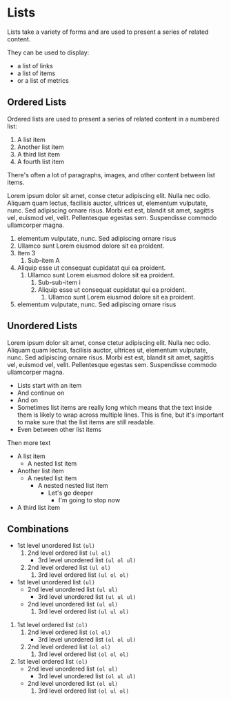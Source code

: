 # Lists

Lists take a variety of forms and are used to present a series of related content.

They can be used to display:

- a list of links
- a list of items
- or a list of metrics

## Ordered Lists

Ordered lists are used to present a series of related content in a numbered list:

1. A list item
2. Another list item
3. A third list item
4. A fourth list item

There's often a lot of paragraphs, images, and other content between list items.

Lorem ipsum dolor sit amet, conse ctetur adipiscing elit. Nulla nec odio. Aliquam quam lectus, facilisis auctor, ultrices ut, elementum vulputate, nunc. Sed adipiscing ornare risus. Morbi est est, blandit sit amet, sagittis vel, euismod vel, velit. Pellentesque egestas sem. Suspendisse commodo ullamcorper magna.

1.  elementum vulputate, nunc. Sed adipiscing ornare risus
1. Ullamco sunt Lorem eiusmod dolore sit ea proident.
1. Item 3
   1. Sub-item A
1. Aliquip esse ut consequat cupidatat qui ea proident.
   1. Ullamco sunt Lorem eiusmod dolore sit ea proident.
      1. Sub-sub-item i
      1. Aliquip esse ut consequat cupidatat qui ea proident.
         1. Ullamco sunt Lorem eiusmod dolore sit ea proident.
1.  elementum vulputate, nunc. Sed adipiscing ornare risus



## Unordered Lists

Lorem ipsum dolor sit amet, conse ctetur adipiscing elit. Nulla nec odio. Aliquam quam lectus, facilisis auctor, ultrices ut, elementum vulputate, nunc. Sed adipiscing ornare risus. Morbi est est, blandit sit amet, sagittis vel, euismod vel, velit. Pellentesque egestas sem. Suspendisse commodo ullamcorper magna.

- Lists start with an item
- And continue on
- And on
- Sometimes list items are really long which means that the text inside them is likely to wrap across multiple lines. This is fine, but it's important to make sure that the list items are still readable.
- Even between other list items

Then more text

- A list item
  - A nested list item
- Another list item
  - A nested list item
    - A nested nested list item
      - Let's go deeper
        - I'm going to stop now
- A third list item

## Combinations

- 1st level unordered list `(ul)`
  1. 2nd level ordered list `(ul ol)`
     - 3rd level unordered list `(ul ol ul)`
  2. 2nd level ordered list `(ul ol)`
     1. 3rd level ordered list `(ul ol ol)`
- 1st level unordered list `(ul)`
  - 2nd level unordered list `(ul ul)`
    - 3rd level unordered list `(ul ul ul)`
  - 2nd level unordered list `(ul ul)`
    1. 3rd level ordered list `(ul ul ol)`

1. 1st level ordered list `(ol)`
   1. 2nd level ordered list `(ol ol)`
      - 3rd level unordered list `(ol ol ul)`
   2. 2nd level ordered list `(ol ol)`
      1. 3rd level ordered list `(ol ol ol)`
1. 1st level ordered list `(ol)`
   - 2nd level unordered list `(ol ul)`
     - 3rd level unordered list `(ol ul ul)`
   - 2nd level unordered list `(ol ul)`
     1. 3rd level ordered list `(ol ul ol)`
